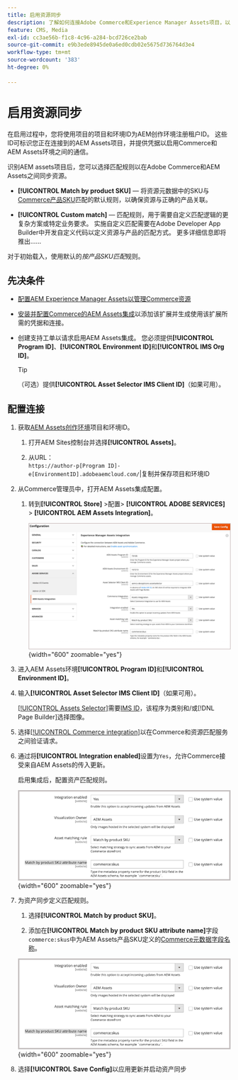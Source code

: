 ```yaml
---
title: 启用资源同步
description: 了解如何连接Adobe Commerce和Experience Manager Assets项目，以启用这两个系统之间的资源同步。
feature: CMS, Media
exl-id: cc3ae56b-f1c8-4c96-a284-bcd726ce2bab
source-git-commit: e9b3ede8945de0a6ed0cdb02e5675d736764d3e4
workflow-type: tm+mt
source-wordcount: '383'
ht-degree: 0%

---
```


# 启用资源同步

在启用过程中，您将使用项目的项目和环境ID为AEM创作环境注册租户ID。 这些ID可标识您正在连接到的AEM Assets项目，并提供凭据以启用Commerce和AEM Assets环境之间的通信。

识别AEM assets项目后，您可以选择匹配规则以在Adobe Commerce和AEM Assets之间同步资源。

- **[!UICONTROL Match by product SKU]** — 将资源元数据中的SKU与[Commerce产品SKU](https://experienceleague.adobe.com/en/docs/commerce-operations/operational-playbook/glossary#sku)匹配的默认规则，以确保资源与正确的产品关联。

- **[!UICONTROL Custom match]** — 匹配规则，用于需要自定义匹配逻辑的更复杂方案或特定业务要求。 实施自定义匹配需要在Adobe Developer App Builder中开发自定义代码以定义资源与产品的匹配方式。 更多详细信息即将推出……

对于初始载入，使用默认的&#x200B;*按产品SKU匹配*&#x200B;规则。

## 先决条件

- [配置AEM Experience Manager Assets以管理Commerce资源](#aem-assets-configure-aem)

- [安装并配置Commerce的AEM Assets集成](#aem-assets-configure-commerce.md)以添加该扩展并生成使用该扩展所需的凭据和连接。

- 创建支持工单以请求启用AEM Assets集成。 您必须提供&#x200B;**[!UICONTROL Program ID]**、**[!UICONTROL Environment ID]**&#x200B;和&#x200B;**[!UICONTROL IMS Org ID]**。

  >[!TIP]
  >
  > （可选）提供&#x200B;**[!UICONTROL Asset Selector IMS Client ID]**（如果可用）。

## 配置连接

1. 获取[AEM Assets创作环境](https://experienceleague.adobe.com/en/docs/experience-manager-cloud-service/content/sites/authoring/quick-start)项目和环境ID。

   1. 打开AEM Sites控制台并选择&#x200B;**[!UICONTROL Assets]**。

   1. 从URL：<br>`https://author-p[Program ID]-e[EnvironmentID].adobeaemcloud.com/`|复制并保存项目和环境ID

1. 从Commerce管理员中，打开AEM Assets集成配置。

   1. 转到&#x200B;**[!UICONTROL Store]** >配置> **[!UICONTROL ADOBE SERVICES]** > **[!UICONTROL AEM Assets Integration]**。

      ![AEM Assets集成启用该集成](assets/aem-assets-integration-enable-config.png){width="600" zoomable="yes"}

1. 进入AEM Assets环境&#x200B;**[!UICONTROL Program ID]**&#x200B;和&#x200B;**[!UICONTROL Environment ID]**。

1. 输入&#x200B;**[!UICONTROL Asset Selector IMS Client ID]**（如果可用）。

   [[!UICONTROL Assets Selector]](https://experienceleague.adobe.com/en/docs/experience-manager-cloud-service/content/assets/manage/asset-selector/overview-asset-selector)需要[IMS ID](../getting-started/adobe-ims-config.md)，该程序为类别和/或[!DNL Page Builder]选择图像。

1. 选择[[!UICONTROL Commerce integration]](aem-assets-configure-commerce.md#add-the-integration-to-the-commerce-environment)以在Commerce和资源匹配服务之间验证请求。

1. 通过将&#x200B;**[!UICONTROL Integration enabled]**&#x200B;设置为`Yes`，允许Commerce接受来自AEM Assets的传入更新。

   启用集成后，配置资产匹配规则。

   ![AEM Assets集成选择资源匹配规则](assets/aem-assets-config-matching-rule.png){width="600" zoomable="yes"}

1. 为资产同步定义匹配规则。

   1. 选择&#x200B;**[!UICONTROL Match by product SKU]**。

   1. 添加在&#x200B;**[!UICONTROL Match by product SKU attribute name]**&#x200B;字段`commerce:skus`中为AEM Assets产品SKU定义的[Commerce元数据字段名称](aem-assets-configure-aem.md#configure-metadata)。

   ![AEM Assets集成选择资源匹配规则](assets/aem-assets-config-matching-rule.png){width="600" zoomable="yes"}

1. 选择&#x200B;**[!UICONTROL Save Config]**&#x200B;以应用更新并启动资产同步
